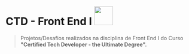 # CTD - Front End I <img src="https://assets.digitalhouse.com/content/br/ctd/html.png" height="50px" width= "50px">


>Projetos/Desafios realizados na disciplina de Front End I do Curso
> **"Certified Tech Developer - the Ultimate Degree".**
